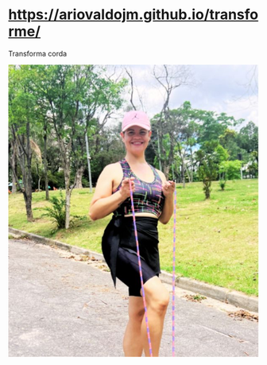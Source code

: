 # https://ariovaldojm.github.io/transforme/
Transforma corda

![descrição da imagem](./images/image_1_mobile.jpg)
